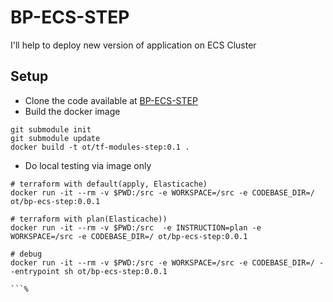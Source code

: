 # BP-ECS-STEP
I'll help to deploy new version of application on ECS Cluster

## Setup
* Clone the code available at [BP-ECS-STEP](https://github.com/OT-BUILDPIPER-MARKETPLACE/BP-ECS-STEP)
* Build the docker image

```
git submodule init
git submodule update
docker build -t ot/tf-modules-step:0.1 .
```


* Do local testing via image only

```
# terraform with default(apply, Elasticache)
docker run -it --rm -v $PWD:/src -e WORKSPACE=/src -e CODEBASE_DIR=/ ot/bp-ecs-step:0.0.1

# terraform with plan(Elasticache))
docker run -it --rm -v $PWD:/src  -e INSTRUCTION=plan -e WORKSPACE=/src -e CODEBASE_DIR=/ ot/bp-ecs-step:0.0.1

# debug
docker run -it --rm -v $PWD:/src -e WORKSPACE=/src -e CODEBASE_DIR=/ --entrypoint sh ot/bp-ecs-step:0.0.1

```%